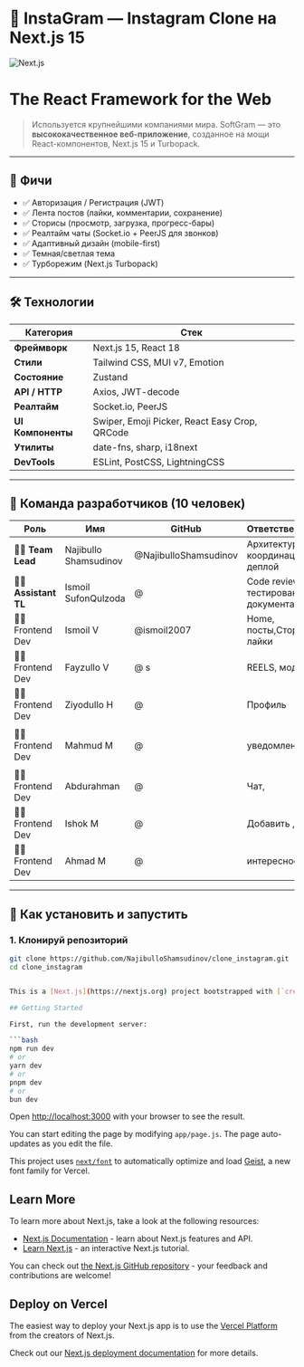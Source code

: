 # 📸 InstaGram — Instagram Clone на Next.js 15

![Next.js](https://nextjs.org/_next/image?url=https%3A%2F%2Fassets.vercel.com%2Fimage%2Fupload%2Fv1714730590%2Ffront%2Fnextjs%2Fuwu%2Fnext-uwu-logo.png&w=1080&q=75)

# The React Framework for the Web

> Используется крупнейшими компаниями мира. SoftGram — это **высококачественное веб-приложение**, созданное на мощи React-компонентов, Next.js 15 и Turbopack.

---

## 🌟 Фичи

- ✅ Авторизация / Регистрация (JWT)
- ✅ Лента постов (лайки, комментарии, сохранение)
- ✅ Сторисы (просмотр, загрузка, прогресс-бары)
- ✅ Реалтайм чаты (Socket.io + PeerJS для звонков)
- ✅ Адаптивный дизайн (mobile-first)
- ✅ Темная/светлая тема
- ✅ Турборежим (Next.js Turbopack)

---

## 🛠️ Технологии

| Категория         | Стек                                          |
| ----------------- | --------------------------------------------- |
| **Фреймворк**     | Next.js 15, React 18                          |
| **Стили**         | Tailwind CSS, MUI v7, Emotion                 |
| **Состояние**     | Zustand                                       |
| **API / HTTP**    | Axios, JWT-decode                             |
| **Реалтайм**      | Socket.io, PeerJS                             |
| **UI Компоненты** | Swiper, Emoji Picker, React Easy Crop, QRCode |
| **Утилиты**       | date-fns, sharp, i18next                      |
| **DevTools**      | ESLint, PostCSS, LightningCSS                 |

---

## 👥 Команда разработчиков (10 человек)

| Роль                | Имя                   | GitHub                | Ответственность                         |
| ------------------- | --------------------- | --------------------- | --------------------------------------- |
| 🧑‍💻 **Team Lead**    | Najibullo Shamsudinov | @NajibulloShamsudinov | Архитектура, координация, деплой        |
| 👩‍🔧 **Assistant TL** | Ismoil SufonQulzoda   | @                     | Code review, тестирование, документация |
| 👨‍💻 Frontend Dev     | Ismoil V              | @ismoil2007           | Home, посты,Сторисы, лайки              |
| 👩‍💻 Frontend Dev     | Fayzullo V            | @ s                   | REELS, модалки                          |
| 👨‍💻 Frontend Dev     | Ziyodullo H           | @                     | Профиль                                 |
|  |
| 👩‍💻 Frontend Dev     | Mahmud M              | @                     | уведомления ,                           |
|  |
| 👨‍💻 Frontend Dev     | Abdurahman            | @                     | Чат,                                    |
| 👩‍💻 Frontend Dev     | Ishok M               | @                     | Добавить ,                              |
| 👩‍💻 Frontend Dev     | Ahmad M                 | @                     | интересное ,                              |

---

## 🚀 Как установить и запустить

### 1. Клонируй репозиторий

````bash
git clone https://github.com/NajibulloShamsudinov/clone_instagram.git
cd clone_instagram


This is a [Next.js](https://nextjs.org) project bootstrapped with [`create-next-app`](https://github.com/vercel/next.js/tree/canary/packages/create-next-app).

## Getting Started

First, run the development server:

```bash
npm run dev
# or
yarn dev
# or
pnpm dev
# or
bun dev
````

Open [http://localhost:3000](http://localhost:3000) with your browser to see the result.

You can start editing the page by modifying `app/page.js`. The page auto-updates as you edit the file.

This project uses [`next/font`](https://nextjs.org/docs/app/building-your-application/optimizing/fonts) to automatically optimize and load [Geist](https://vercel.com/font), a new font family for Vercel.

## Learn More

To learn more about Next.js, take a look at the following resources:

- [Next.js Documentation](https://nextjs.org/docs) - learn about Next.js features and API.
- [Learn Next.js](https://nextjs.org/learn) - an interactive Next.js tutorial.

You can check out [the Next.js GitHub repository](https://github.com/vercel/next.js) - your feedback and contributions are welcome!

## Deploy on Vercel

The easiest way to deploy your Next.js app is to use the [Vercel Platform](https://vercel.com/new?utm_medium=default-template&filter=next.js&utm_source=create-next-app&utm_campaign=create-next-app-readme) from the creators of Next.js.

Check out our [Next.js deployment documentation](https://nextjs.org/docs/app/building-your-application/deploying) for more details.

